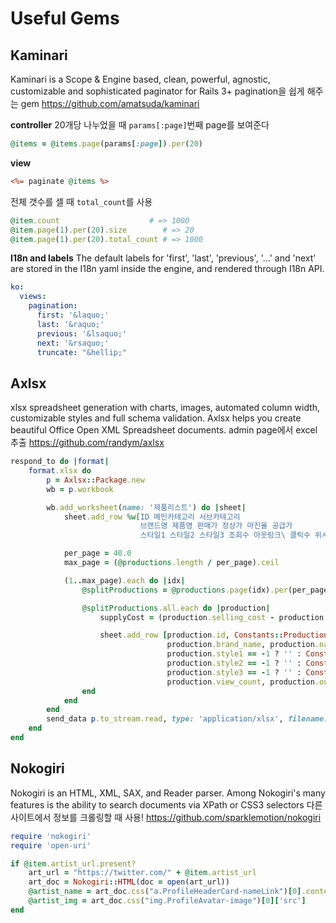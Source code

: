 # Useful Gems

## Kaminari
Kaminari is a Scope & Engine based, clean, powerful, agnostic, customizable and sophisticated paginator for Rails 3+
pagination을 쉽게 해주는 gem
https://github.com/amatsuda/kaminari

**controller**
20개당 나누었을 때 `params[:page]`번째 page를 보여준다
```ruby
@items = @items.page(params[:page]).per(20)
```

**view**
```rhtml
<%= paginate @items %>
```

전체 갯수를 셀 때 `total_count`를 사용
```ruby
@item.count                    # => 1000
@item.page(1).per(20).size        # => 20
@item.page(1).per(20).total_count # => 1000
```

**I18n and labels**
The default labels for 'first', 'last', 'previous', '…' and 'next' are stored in the I18n yaml inside the engine, and rendered through I18n API.
```yml
ko:
  views:
    pagination:
      first: '&laquo;'
      last: '&raquo;'
      previous: '&lsaquo;'
      next: '&rsaquo;'
      truncate: "&hellip;"
```

## Axlsx
xlsx spreadsheet generation with charts, images, automated column width, customizable styles and full schema validation. Axlsx helps you create beautiful Office Open XML Spreadsheet documents.
admin page에서 excel 추출
https://github.com/randym/axlsx

```ruby
respond_to do |format|
    format.xlsx do
        p = Axlsx::Package.new
        wb = p.workbook

        wb.add_worksheet(name: '제품리스트') do |sheet|
            sheet.add_row %w[ID 메인카테고리 서브카테고리
                             브랜드명 제품명 판매가 정상가 마진율 공급가
                             스타일1 스타일2 스타일3 조회수 아웃링크\ 클릭수 위시수]

            per_page = 40.0
            max_page = (@productions.length / per_page).ceil

            (1..max_page).each do |idx|
                @splitProductions = @productions.page(idx).per(per_page)

                @splitProductions.all.each do |production|
                    supplyCost = (production.selling_cost - production.selling_cost * production.margin_rate / 100).ceil

                    sheet.add_row [production.id, Constants::ProductionCategory.to_s(production.main_category), Constants::ProductionCategory.to_s2(production.main_category, production.sub_category),
                                   production.brand_name, production.name, production.selling_cost, production.cost, production.margin_rate, supplyCost,
                                   production.style1 == -1 ? '' : Constants::Style.to_s(production.style1),
                                   production.style2 == -1 ? '' : Constants::Style.to_s(production.style2),
                                   production.style3 == -1 ? '' : Constants::Style.to_s(production.style3),
                                   production.view_count, production.outbound_click_count, production.wish_count]
                end
            end
        end
        send_data p.to_stream.read, type: 'application/xlsx', filename: '전체제품_' + Time.now.to_i.to_s + '.xlsx'
    end
end
```

## Nokogiri
Nokogiri is an HTML, XML, SAX, and Reader parser. Among Nokogiri's many features is the ability to search documents via XPath or CSS3 selectors
다른 사이트에서 정보를 크롤링할 때 사용!
https://github.com/sparklemotion/nokogiri

```ruby
require 'nokogiri'
require 'open-uri'

if @item.artist_url.present?
    art_url = "https://twitter.com/" + @item.artist_url
    art_doc = Nokogiri::HTML(doc = open(art_url))
    @artist_name = art_doc.css("a.ProfileHeaderCard-nameLink")[0].content
    @artist_img = art_doc.css("img.ProfileAvatar-image")[0]['src']
end
```